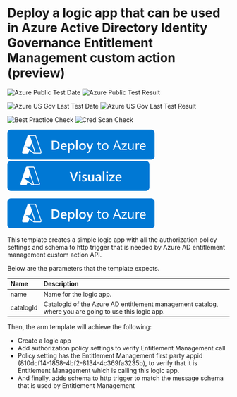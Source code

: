 # Deploy a logic app that can be used in Azure Active Directory Identity Governance Entitlement Management custom action (preview)

![Azure Public Test Date](https://azurequickstartsservice.blob.core.windows.net/badges/demos/identitygovernance-entitlementmanagement-extensibility-sample-logicapp/PublicLastTestDate.svg)
![Azure Public Test Result](https://azurequickstartsservice.blob.core.windows.net/badges/demos/identitygovernance-entitlementmanagement-extensibility-sample-logicapp/PublicDeployment.svg)

![Azure US Gov Last Test Date](https://azurequickstartsservice.blob.core.windows.net/badges/demos/identitygovernance-entitlementmanagement-extensibility-sample-logicapp/FairfaxLastTestDate.svg)
![Azure US Gov Last Test Result](https://azurequickstartsservice.blob.core.windows.net/badges/demos/identitygovernance-entitlementmanagement-extensibility-sample-logicapp/FairfaxDeployment.svg)

![Best Practice Check](https://azurequickstartsservice.blob.core.windows.net/badges/demos/identitygovernance-entitlementmanagement-extensibility-sample-logicapp/BestPracticeResult.svg)
![Cred Scan Check](https://azurequickstartsservice.blob.core.windows.net/badges/demos/identitygovernance-entitlementmanagement-extensibility-sample-logicapp/CredScanResult.svg)

 [![Deploy To Azure](https://raw.githubusercontent.com/Azure/azure-quickstart-templates/master/1-CONTRIBUTION-GUIDE/images/deploytoazure.svg?sanitize=true)](https://portal.azure.com/#create/Microsoft.Template/uri/https%3A%2F%2Fraw.githubusercontent.com%2Fvikama-microsoft%2Felmcustomextensions%2Fmain%2Fazuredeploy-withOutOms.json)
[![Visualize](https://raw.githubusercontent.com/Azure/azure-quickstart-templates/master/1-CONTRIBUTION-GUIDE/images/visualizebutton.svg?sanitize=true)](http://armviz.io/#/?load=https%3A%2F%2Fraw.githubusercontent.com%2Fvikama-microsoft%2Felmcustomextensions%2Fmain%2Fazuredeploy.json)

 [![Logic with MSI and Resume](https://raw.githubusercontent.com/Azure/azure-quickstart-templates/master/1-CONTRIBUTION-GUIDE/images/deploytoazure.svg?sanitize=true)](https://portal.azure.com/#create/Microsoft.Template/uri/https%3A%2F%2Fraw.githubusercontent.com%2Fvikama-microsoft%2Felmcustomextensions%2Fmain%2FazureDeploy-request-sysmsi-resume-withoutoms.json)

This template creates a simple logic app with all the authorization policy settings and schema to http trigger that is needed by Azure AD entitlement management custom action API.

Below are the parameters that the template expects.

| Name   | Description    |
|:--- |:---|
| name  | Name for the logic app. |
| catalogId  | CatalogId of the Azure AD entitlement management catalog, where you are going to use this logic app.  |

Then, the arm template will achieve the following:
 * Create a logic app
 * Add authorization policy settings to verify Entitlement Management call  
 * Policy setting has the Entitlement Management first party appid (810dcf14-1858-4bf2-8134-4c369fa3235b), to verify that it is Entitlement Management which is calling this logic app.
 * And finally, adds schema to http trigger to match the message schema that is used by Entitlement Management

